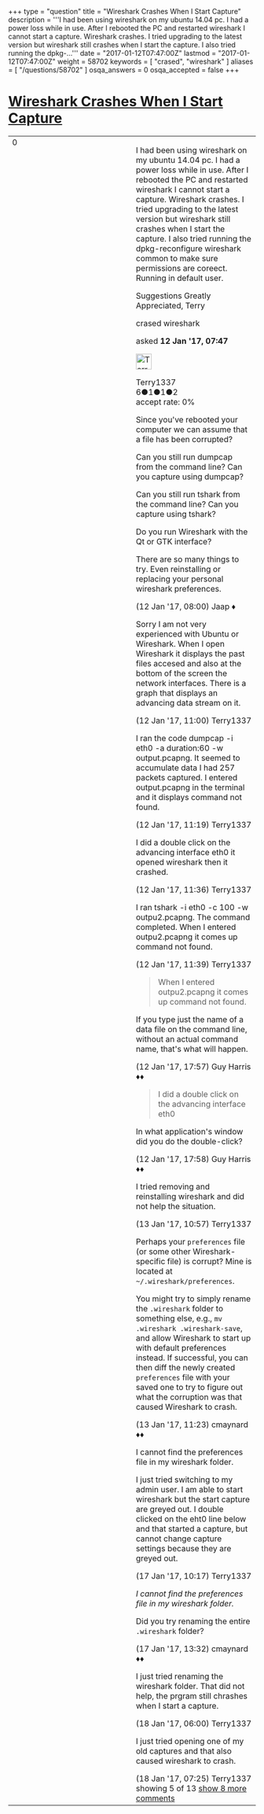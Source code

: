 +++
type = "question"
title = "Wireshark Crashes When I Start Capture"
description = '''I had been using wireshark on my ubuntu 14.04 pc. I had a power loss while in use. After I rebooted the PC and restarted wireshark I cannot start a capture. Wireshark crashes. I tried upgrading to the latest version but wireshark still crashes when I start the capture. I also tried running the dpkg-...'''
date = "2017-01-12T07:47:00Z"
lastmod = "2017-01-12T07:47:00Z"
weight = 58702
keywords = [ "crased", "wireshark" ]
aliases = [ "/questions/58702" ]
osqa_answers = 0
osqa_accepted = false
+++

<div class="headNormal">

# [Wireshark Crashes When I Start Capture](/questions/58702/wireshark-crashes-when-i-start-capture)

</div>

<div id="main-body">

<div id="askform">

<table id="question-table" style="width:100%;"><colgroup><col style="width: 50%" /><col style="width: 50%" /></colgroup><tbody><tr class="odd"><td style="width: 30px; vertical-align: top"><div class="vote-buttons"><div id="post-58702-score" class="post-score" title="current number of votes">0</div><div id="favorite-count" class="favorite-count"></div></div></td><td><div id="item-right"><div class="question-body"><p>I had been using wireshark on my ubuntu 14.04 pc. I had a power loss while in use. After I rebooted the PC and restarted wireshark I cannot start a capture. Wireshark crashes. I tried upgrading to the latest version but wireshark still crashes when I start the capture. I also tried running the dpkg-reconfigure wireshark common to make sure permissions are coreect. Running in default user.</p><p>Suggestions Greatly Appreciated, Terry</p></div><div id="question-tags" class="tags-container tags">crased wireshark</div><div id="question-controls" class="post-controls"></div><div class="post-update-info-container"><div class="post-update-info post-update-info-user"><p>asked <strong>12 Jan '17, 07:47</strong></p><img src="https://secure.gravatar.com/avatar/9796c7109d26020c7073ca06144d7171?s=32&amp;d=identicon&amp;r=g" class="gravatar" width="32" height="32" alt="Terry1337&#39;s gravatar image" /><p>Terry1337<br />
<span class="score" title="6 reputation points">6</span><span title="1 badges"><span class="badge1">●</span><span class="badgecount">1</span></span><span title="1 badges"><span class="silver">●</span><span class="badgecount">1</span></span><span title="2 badges"><span class="bronze">●</span><span class="badgecount">2</span></span><br />
<span class="accept_rate" title="Rate of the user&#39;s accepted answers">accept rate:</span> <span title="Terry1337 has no accepted answers">0%</span></p></div></div><div id="comments-container-58702" class="comments-container"><span id="58703"></span><div id="comment-58703" class="comment"><div id="post-58703-score" class="comment-score"></div><div class="comment-text"><p>Since you've rebooted your computer we can assume that a file has been corrupted?</p><p>Can you still run dumpcap from the command line? Can you capture using dumpcap?</p><p>Can you still run tshark from the command line? Can you capture using tshark?</p><p>Do you run Wireshark with the Qt or GTK interface?</p><p>There are so many things to try. Even reinstalling or replacing your personal wireshark preferences.</p></div><div id="comment-58703-info" class="comment-info"><span class="comment-age">(12 Jan '17, 08:00)</span> Jaap ♦</div></div><span id="58705"></span><div id="comment-58705" class="comment"><div id="post-58705-score" class="comment-score"></div><div class="comment-text"><p>Sorry I am not very experienced with Ubuntu or Wireshark. When I open Wireshark it displays the past files accesed and also at the bottom of the screen the network interfaces. There is a graph that displays an advancing data stream on it.</p></div><div id="comment-58705-info" class="comment-info"><span class="comment-age">(12 Jan '17, 11:00)</span> Terry1337</div></div><span id="58706"></span><div id="comment-58706" class="comment"><div id="post-58706-score" class="comment-score"></div><div class="comment-text"><p>I ran the code dumpcap -i eth0 -a duration:60 -w output.pcapng. It seemed to accumulate data I had 257 packets captured. I entered output.pcapng in the terminal and it displays command not found.</p></div><div id="comment-58706-info" class="comment-info"><span class="comment-age">(12 Jan '17, 11:19)</span> Terry1337</div></div><span id="58707"></span><div id="comment-58707" class="comment"><div id="post-58707-score" class="comment-score"></div><div class="comment-text"><p>I did a double click on the advancing interface eth0 it opened wireshark then it crashed.</p></div><div id="comment-58707-info" class="comment-info"><span class="comment-age">(12 Jan '17, 11:36)</span> Terry1337</div></div><span id="58708"></span><div id="comment-58708" class="comment"><div id="post-58708-score" class="comment-score"></div><div class="comment-text"><p>I ran tshark -i eth0 -c 100 -w outpu2.pcapng. The command completed. When I entered outpu2.pcapng it comes up command not found.</p></div><div id="comment-58708-info" class="comment-info"><span class="comment-age">(12 Jan '17, 11:39)</span> Terry1337</div></div><span id="58711"></span><div id="comment-58711" class="comment not_top_scorer"><div id="post-58711-score" class="comment-score"></div><div class="comment-text"><blockquote><p>When I entered outpu2.pcapng it comes up command not found.</p></blockquote><p>If you type just the name of a data file on the command line, without an actual command name, that's what will happen.</p></div><div id="comment-58711-info" class="comment-info"><span class="comment-age">(12 Jan '17, 17:57)</span> Guy Harris ♦♦</div></div><span id="58712"></span><div id="comment-58712" class="comment not_top_scorer"><div id="post-58712-score" class="comment-score"></div><div class="comment-text"><blockquote><p>I did a double click on the advancing interface eth0</p></blockquote><p>In what application's window did you do the double-click?</p></div><div id="comment-58712-info" class="comment-info"><span class="comment-age">(12 Jan '17, 17:58)</span> Guy Harris ♦♦</div></div><span id="58743"></span><div id="comment-58743" class="comment not_top_scorer"><div id="post-58743-score" class="comment-score"></div><div class="comment-text"><p>I tried removing and reinstalling wireshark and did not help the situation.</p></div><div id="comment-58743-info" class="comment-info"><span class="comment-age">(13 Jan '17, 10:57)</span> Terry1337</div></div><span id="58744"></span><div id="comment-58744" class="comment not_top_scorer"><div id="post-58744-score" class="comment-score"></div><div class="comment-text"><p>Perhaps your <code>preferences</code> file (or some other Wireshark-specific file) is corrupt? Mine is located at <code>~/.wireshark/preferences</code>.</p><p>You might try to simply rename the <code>.wireshark</code> folder to something else, e.g., <code>mv .wireshark .wireshark-save</code>, and allow Wireshark to start up with default preferences instead. If successful, you can then diff the newly created <code>preferences</code> file with your saved one to try to figure out what the corruption was that caused Wireshark to crash.</p></div><div id="comment-58744-info" class="comment-info"><span class="comment-age">(13 Jan '17, 11:23)</span> cmaynard ♦♦</div></div><span id="58845"></span><div id="comment-58845" class="comment not_top_scorer"><div id="post-58845-score" class="comment-score"></div><div class="comment-text"><p>I cannot find the preferences file in my wireshark folder.</p><p>I just tried switching to my admin user. I am able to start wireshark but the start capture are greyed out. I double clicked on the eht0 line below and that started a capture, but cannot change capture settings because they are greyed out.</p></div><div id="comment-58845-info" class="comment-info"><span class="comment-age">(17 Jan '17, 10:17)</span> Terry1337</div></div><span id="58854"></span><div id="comment-58854" class="comment not_top_scorer"><div id="post-58854-score" class="comment-score"></div><div class="comment-text"><p><em>I cannot find the preferences file in my wireshark folder.</em></p><p>Did you try renaming the entire <code>.wireshark</code> folder?</p></div><div id="comment-58854-info" class="comment-info"><span class="comment-age">(17 Jan '17, 13:32)</span> cmaynard ♦♦</div></div><span id="58869"></span><div id="comment-58869" class="comment not_top_scorer"><div id="post-58869-score" class="comment-score"></div><div class="comment-text"><p>I just tried renaming the wireshark folder. That did not help, the prgram still chrashes when I start a capture.</p></div><div id="comment-58869-info" class="comment-info"><span class="comment-age">(18 Jan '17, 06:00)</span> Terry1337</div></div><span id="58870"></span><div id="comment-58870" class="comment not_top_scorer"><div id="post-58870-score" class="comment-score"></div><div class="comment-text"><p>I just tried opening one of my old captures and that also caused wireshark to crash.</p></div><div id="comment-58870-info" class="comment-info"><span class="comment-age">(18 Jan '17, 07:25)</span> Terry1337</div></div></div><div id="comment-tools-58702" class="comment-tools"><span class="comments-showing"> showing 5 of 13 </span> <a href="#" class="show-all-comments-link">show 8 more comments</a></div><div class="clear"></div><div id="comment-58702-form-container" class="comment-form-container"></div><div class="clear"></div></div></td></tr></tbody></table>

</div>

</div>

